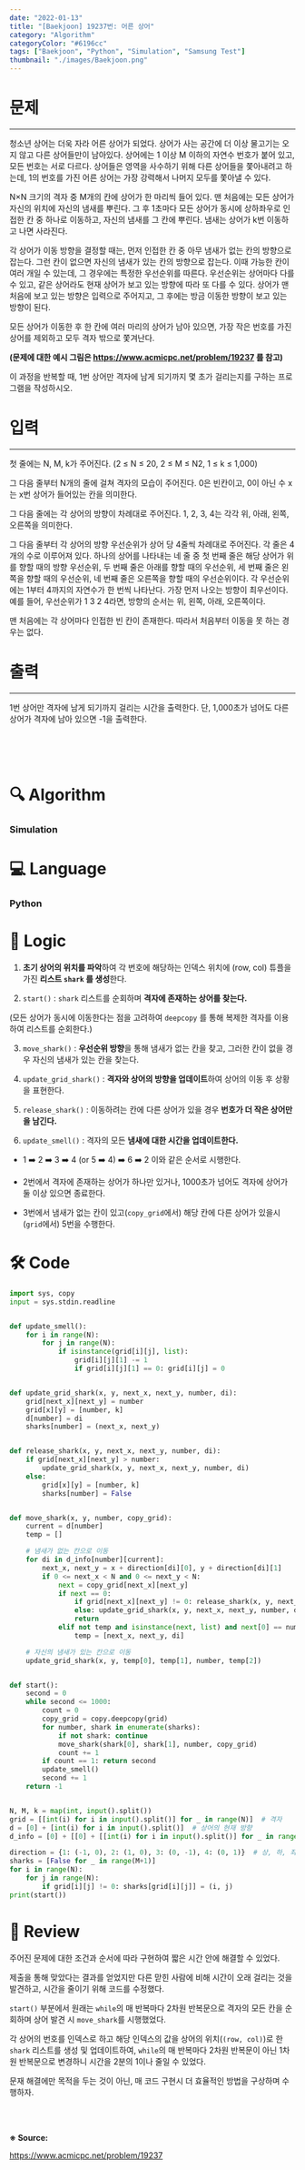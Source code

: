```yaml
---
date: "2022-01-13"
title: "[Baekjoon] 19237번: 어른 상어"
category: "Algorithm"
categoryColor: "#6196cc"
tags: ["Baekjoon", "Python", "Simulation", "Samsung Test"]
thumbnail: "./images/Baekjoon.png"
---
```


# 문제

<hr />

청소년 상어는 더욱 자라 어른 상어가 되었다. 상어가 사는 공간에 더 이상 물고기는 오지 않고 다른 상어들만이 남아있다. 상어에는 1 이상 M 이하의 자연수 번호가 붙어 있고, 모든 번호는 서로 다르다. 상어들은 영역을 사수하기 위해 다른 상어들을 쫓아내려고 하는데, 1의 번호를 가진 어른 상어는 가장 강력해서 나머지 모두를 쫓아낼 수 있다.

N×N 크기의 격자 중 M개의 칸에 상어가 한 마리씩 들어 있다. 맨 처음에는 모든 상어가 자신의 위치에 자신의 냄새를 뿌린다. 그 후 1초마다 모든 상어가 동시에 상하좌우로 인접한 칸 중 하나로 이동하고, 자신의 냄새를 그 칸에 뿌린다. 냄새는 상어가 k번 이동하고 나면 사라진다.

각 상어가 이동 방향을 결정할 때는, 먼저 인접한 칸 중 아무 냄새가 없는 칸의 방향으로 잡는다. 그런 칸이 없으면 자신의 냄새가 있는 칸의 방향으로 잡는다. 이때 가능한 칸이 여러 개일 수 있는데, 그 경우에는 특정한 우선순위를 따른다. 우선순위는 상어마다 다를 수 있고, 같은 상어라도 현재 상어가 보고 있는 방향에 따라 또 다를 수 있다. 상어가 맨 처음에 보고 있는 방향은 입력으로 주어지고, 그 후에는 방금 이동한 방향이 보고 있는 방향이 된다.

모든 상어가 이동한 후 한 칸에 여러 마리의 상어가 남아 있으면, 가장 작은 번호를 가진 상어를 제외하고 모두 격자 밖으로 쫓겨난다.

**(문제에 대한 예시 그림은 https://www.acmicpc.net/problem/19237 를 참고)**

이 과정을 반복할 때, 1번 상어만 격자에 남게 되기까지 몇 초가 걸리는지를 구하는 프로그램을 작성하시오.

# 입력

<hr />

첫 줄에는 N, M, k가 주어진다. (2 ≤ N ≤ 20, 2 ≤ M ≤ N2, 1 ≤ k ≤ 1,000)

그 다음 줄부터 N개의 줄에 걸쳐 격자의 모습이 주어진다. 0은 빈칸이고, 0이 아닌 수 x는 x번 상어가 들어있는 칸을 의미한다.

그 다음 줄에는 각 상어의 방향이 차례대로 주어진다. 1, 2, 3, 4는 각각 위, 아래, 왼쪽, 오른쪽을 의미한다.

그 다음 줄부터 각 상어의 방향 우선순위가 상어 당 4줄씩 차례대로 주어진다. 각 줄은 4개의 수로 이루어져 있다. 하나의 상어를 나타내는 네 줄 중 첫 번째 줄은 해당 상어가 위를 향할 때의 방향 우선순위, 두 번째 줄은 아래를 향할 때의 우선순위, 세 번째 줄은 왼쪽을 향할 때의 우선순위, 네 번째 줄은 오른쪽을 향할 때의 우선순위이다. 각 우선순위에는 1부터 4까지의 자연수가 한 번씩 나타난다. 가장 먼저 나오는 방향이 최우선이다. 예를 들어, 우선순위가 1 3 2 4라면, 방향의 순서는 위, 왼쪽, 아래, 오른쪽이다.

맨 처음에는 각 상어마다 인접한 빈 칸이 존재한다. 따라서 처음부터 이동을 못 하는 경우는 없다.

# 출력

<hr />

1번 상어만 격자에 남게 되기까지 걸리는 시간을 출력한다. 단, 1,000초가 넘어도 다른 상어가 격자에 남아 있으면 -1을 출력한다.

<br />
<br />
<br />

# 🔍 Algorithm

### Simulation

# 💻 Language

### Python

# 📍 Logic

1. **초기 상어의 위치를 파악**하여 각 번호에 해당하는 인덱스 위치에 (row, col) 튜플을 가진 **리스트 `shark` 를 생성**한다.

2. `start()` : `shark` 리스트를 순회하며 **격자에 존재하는 상어를 찾는다.**

(모든 상어가 동시에 이동한다는 점을 고려하여 `deepcopy` 를 통해 복제한 격자를 이용하여 리스트를 순회한다.)

3. `move_shark()` : **우선순위 방향**을 통해 냄새가 없는 칸을 찾고, 그러한 칸이 없을 경우 자신의 냄새가 있는 칸을 찾는다.

4. `update_grid_shark()` : **격자와 상어의 방향을 업데이트**하여 상어의 이동 후 상황을 표현한다.

5. `release_shark()` : 이동하려는 칸에 다른 상어가 있을 경우 **번호가 더 작은 상어만을 남긴다.** 

6. `update_smell()` : 격자의 모든 **냄새에 대한 시간을 업데이트한다.**

- 1 ➡️ 2 ➡️ 3 ➡️ 4 (or 5 ➡️ 4) ➡️ 6 ➡️ 2 이와 같은 순서로 시행한다.

- 2번에서 격자에 존재하는 상어가 하나만 있거나, 1000초가 넘어도 격자에 상어가 둘 이상 있으면 종료한다.

- 3번에서 냄새가 없는 칸이 있고(`copy_grid`에서) 해당 칸에 다른 상어가 있을시(`grid`에서) 5번을 수행한다.

# 🛠 Code

```python
import sys, copy
input = sys.stdin.readline


def update_smell():
    for i in range(N):
        for j in range(N):
            if isinstance(grid[i][j], list):
                grid[i][j][1] -= 1
                if grid[i][j][1] == 0: grid[i][j] = 0


def update_grid_shark(x, y, next_x, next_y, number, di):
    grid[next_x][next_y] = number
    grid[x][y] = [number, k]
    d[number] = di
    sharks[number] = (next_x, next_y)


def release_shark(x, y, next_x, next_y, number, di):
    if grid[next_x][next_y] > number:
        update_grid_shark(x, y, next_x, next_y, number, di)
    else:
        grid[x][y] = [number, k]
        sharks[number] = False


def move_shark(x, y, number, copy_grid):
    current = d[number]
    temp = []

    # 냄새가 없는 칸으로 이동
    for di in d_info[number][current]:
        next_x, next_y = x + direction[di][0], y + direction[di][1]
        if 0 <= next_x < N and 0 <= next_y < N:
            next = copy_grid[next_x][next_y]
            if next == 0:
                if grid[next_x][next_y] != 0: release_shark(x, y, next_x, next_y, number, di)
                else: update_grid_shark(x, y, next_x, next_y, number, di)
                return 
            elif not temp and isinstance(next, list) and next[0] == number:
                temp = [next_x, next_y, di]

    # 자신의 냄새가 있는 칸으로 이동
    update_grid_shark(x, y, temp[0], temp[1], number, temp[2])


def start():
    second = 0
    while second <= 1000:
        count = 0
        copy_grid = copy.deepcopy(grid)
        for number, shark in enumerate(sharks):
            if not shark: continue
            move_shark(shark[0], shark[1], number, copy_grid)
            count += 1
        if count == 1: return second
        update_smell()
        second += 1
    return -1


N, M, k = map(int, input().split())
grid = [[int(i) for i in input().split()] for _ in range(N)]  # 격자
d = [0] + [int(i) for i in input().split()]  # 상어의 현재 방향
d_info = [0] + [[0] + [[int(i) for i in input().split()] for _ in range(4)] for _ in range(M)]

direction = {1: (-1, 0), 2: (1, 0), 3: (0, -1), 4: (0, 1)}  # 상, 하, 좌, 우
sharks = [False for _ in range(M+1)]
for i in range(N):
    for j in range(N):
        if grid[i][j] != 0: sharks[grid[i][j]] = (i, j)
print(start())
```

# 📝 Review

주어진 문제에 대한 조건과 순서에 따라 구현하여 짧은 시간 안에 해결할 수 있었다.

제출을 통해 맞았다는 결과를 얻었지만 다른 맏힌 사람에 비해 시간이 오래 걸리는 것을 발견하고, 시간을 줄이기 위해 코드를 수정했다.

`start()` 부분에서 원래는 `while`의 매 반복마다 2차원 반복문으로 격자의 모든 칸을 순회하며 상어 발견 시 `move_shark`를 시행했었다.

각 상어의 번호를 인덱스로 하고 해당 인덱스의 값을 상어의 위치(`(row, col)`)로 한 `shark` 리스트를 생성 및 업데이트하여, `while`의 매 반복마다 2차원 반복문이 아닌 1차원 반복문으로 변경하니 시간을 2분의 1이나 줄일 수 있었다.

문재 해결에만 목적을 두는 것이 아닌, 매 코드 구현시 더 효율적인 방법을 구상하며 수행하자.

<br />
<br />

**※ Source:**

https://www.acmicpc.net/problem/19237
